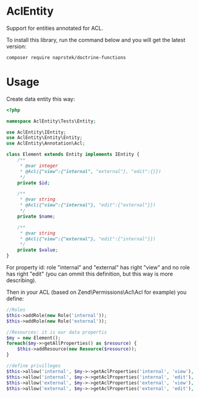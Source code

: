 # AclEntity
Support for entities annotated for ACL.

To install this library, run the command below and you will get the latest
version:

```sh
composer require naprstek/doctrine-functions
```

# Usage

Create data entity this way:
```php
<?php

namespace AclEntity\Tests\Entity;

use AclEntity\IEntity;
use AclEntity\Entity\Entity;
use AclEntity\Annotation\Acl;

class Element extends Entity implements IEntity {
    /**
     * @var integer
     * @Acl({"view":{"internal", "external"}, "edit":{}})
     */
    private $id;

    /**
     * @var string
     * @Acl({"view":{"internal"}, "edit":{"external"}})
     */
    private $name;

    /**
     * @var string
     * @Acl({"view":{"external"}, "edit":{"internal"}})
     */
    private $value;
}
```

For property id: role "internal" and "external" has right "view" and no role has right "edit" (you can ommit this definition, but this way is more describing).

Then in your ACL (based on Zend\Permissions\Acl\Acl for example) you define:

```php
//Roles
$this->addRole(new Role('internal'));
$this->addRole(new Role('external'));

//Resources: it is our data propertis
$my = new Element();
foreach($my->>getAllProperties() as $resource) {
    $this->addResource(new Resource($resource));
}

//define privilleges
$this->allow('internal', $my->->getAclProperties('internal', 'view'), 'view');
$this->allow('internal', $my->->getAclProperties('internal', 'edit'), 'edit');
$this->allow('external', $my->->getAclProperties('external', 'view'), 'view');
$this->allow('external', $my->->getAclProperties('external', 'edit'), 'edit');
```
